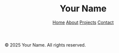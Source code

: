 <!DOCTYPE html>
<html lang="en">
<head>
  <meta charset="UTF-8" />
  <meta name="viewport" content="width=device-width, initial-scale=1.0" />
  <title>Your Site Title</title>
  <link rel="stylesheet" href="css/style.css" />
</head>
<body>

  <header>
    <h1>Your Name</h1>
    <nav>
      <a href="index.html">Home</a>
      <a href="about.html">About</a>
      <a href="projects.html">Projects</a>
      <a href="contact.html">Contact</a>
    </nav>
  </header>

  <main>
    <!-- Page-specific content here -->
  </main>

  <footer>
    <p>&copy; 2025 Your Name. All rights reserved.</p>
  </footer>

</body>
</html>
<script src="js/script.js"></script>
